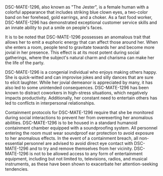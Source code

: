 DSC-MATE-1296, also known as "The Jester", is a female human with a colorful appearance that includes striking blue clown eyes, a two-color band on her forehead, gold earrings, and a choker. As a fast food worker, DSC-MATE-1296 has demonstrated exceptional customer service skills and an innate ability to put a smile on people's faces.

It is to be noted that DSC-MATE-1296 possesses an anomalous trait that allows her to emit a euphoric energy that can affect those around her. When she enters a room, people tend to gravitate towards her and become more jovial in her presence. This effect is at its most potent during social gatherings, where the subject's natural charm and charisma can make her the life of the party.

DSC-MATE-1296 is a congenial individual who enjoys making others happy. She is quick-witted and can improvise jokes and silly dances that are sure to elicit laughter. While her jovial demeanor is appreciated by many, it has also led to some unintended consequences. DSC-MATE-1296 has been known to distract coworkers in high-stress situations, which negatively impacts productivity. Additionally, her constant need to entertain others has led to conflicts in interpersonal relationships.

Containment protocols for DSC-MATE-1296 require that she be monitored during social interactions to prevent her from overexerting her anomalous abilities. DSC-MATE-1296 is to be housed in a standard humanoid containment chamber equipped with a soundproofing system. All personnel entering the room must wear soundproof ear protection to avoid exposure to her anomalous effects. In the event of a containment breach, all non-essential personnel are advised to avoid direct eye contact with DSC-MATE-1296 and to try and remove themselves from her vicinity. DSC-MATE-1296 is not to be allowed access to any form of entertainment equipment, including but not limited to, televisions, radios, and musical instruments, as these have been shown to exacerbate her attention-seeking tendencies.